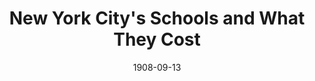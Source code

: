 --- 
title: New York City's Schools and What They Cost
layout: "tc-single"
hasContentInGallery: true
date: 1908-09-13
--- 